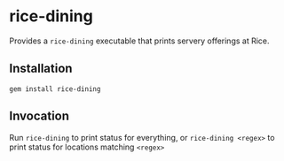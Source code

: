 # rice-dining

Provides a `rice-dining` executable that prints servery offerings at Rice.

## Installation

`gem install rice-dining`

## Invocation

Run `rice-dining` to print status for everything, or `rice-dining <regex>` to print status
for locations matching `<regex>`
